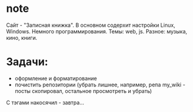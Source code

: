 # note
Сайт - "Записная книжка". В основном содерхит настройки Linux, Windows. Немного программирования. Темы: web, js. Разное: музыка, кино, книги.
# Задачи:
- оформление и форматирование
- почистить репозитории (убрать лишнее, например, репа my_wiki - посты скопировал, остальное просмотреть и убрать)

С тэгами накосячил - завтра...
